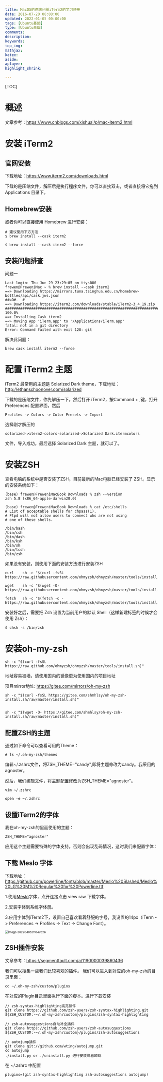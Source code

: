 ```yaml
---
title: MacOS的终端利器iTerm2的学习使用
date: 2016-07-20 00:00:00
updated: 2022-01-05 00:00:00
tags: [Ubuntu基础]
type: [Ubuntu基础]
comments: 
description: 
keywords:
top_img:
mathjax:
katex:
aside:
aplayer:
highlight_shrink:

---
```


[TOC]

# 概述

文章参考：https://www.cnblogs.com/xishuai/p/mac-iterm2.html

# 安装 iTerm2

## 官网安装

下载地址：https://www.iterm2.com/downloads.html

下载的是压缩文件，解压后是执行程序文件，你可以直接双击，或者直接将它拖到 Applications 目录下。

## Homebrew安装

或者你可以直接使用 Homebrew 进行安装：

```shell
# 建议使用下方方法
$ brew install --cask iterm2

$ brew install --cask iterm2 --force
```

## 安装问题排查

问题一

```shell
Last login: Thu Jun 29 23:29:05 on ttys000
frewen@FreweniMac ~ % brew install --cask iterm2
==> Downloading https://mirrors.tuna.tsinghua.edu.cn/homebrew-bottles/api/cask.jws.json
##=O#-  #                                                                                                      
==> Downloading https://iterm2.com/downloads/stable/iTerm2-3_4_19.zip
######################################################################################################### 100.0%
==> Installing Cask iterm2
==> Moving App 'iTerm.app' to '/Applications/iTerm.app'
fatal: not in a git directory
Error: Command failed with exit 128: git
```

解决此问题：

```shell
brew cask install iterm2 --force
```



# 配置 iTerm2 主题


iTerm2 最常用的主题是 Solarized Dark theme，下载地址：http://ethanschoonover.com/solarized


下载的是压缩文件，你先解压一下，然后打开 iTerm2，按Command + ,键，打开 Preferences 配置界面，然后

```shell
Profiles -> Colors -> Color Presets -> Import
```
选择刚才解压的

```shell
solarized->iterm2-colors-solarized->Solarized Dark.itermcolors
```

文件，导入成功，最后选择 Solarized Dark 主题，就可以了。

# 安装ZSH


查看电脑的系统中是否安装了ZSH。目前最新的Mac电脑已经安装了 ZSH。显示的安装系统如下：


```shell
(base) frewen@FreweniMacBook Downloads % zsh --version
zsh 5.8 (x86_64-apple-darwin20.0)

(base) frewen@FreweniMacBook Downloads % cat /etc/shells
# List of acceptable shells for chpass(1).
# Ftpd will not allow users to connect who are not using
# one of these shells.

/bin/bash
/bin/csh
/bin/dash
/bin/ksh
/bin/sh
/bin/tcsh
/bin/zsh
```

如果没有安装，则使用下面的安装方法进行安装ZSH


```shell
curl	sh -c "$(curl -fsSL https://raw.githubusercontent.com/ohmyzsh/ohmyzsh/master/tools/install.sh)"

wget	sh -c "$(wget -O- https://raw.githubusercontent.com/ohmyzsh/ohmyzsh/master/tools/install.sh)"

fetch	sh -c "$(fetch -o - https://raw.githubusercontent.com/ohmyzsh/ohmyzsh/master/tools/install.sh)"
```


安装好之后，需要把 Zsh 设置为当前用户的默认 Shell（这样新建标签的时候才会使用 Zsh）：


```shell
$ chsh -s /bin/zsh
```



# 安装oh-my-zsh


```shell
sh -c "$(curl -fsSL https://raw.github.com/ohmyzsh/ohmyzsh/master/tools/install.sh)"
```

地址容易被墙，请使用国内的镜像更为使用国内的项目地址

项目mirror地址: https://gitee.com/mirrors/oh-my-zsh

```shell
sh -c "$(curl -fsSL https://gitee.com/shmhlsy/oh-my-zsh-install.sh/raw/master/install.sh)"


sh -c "$(wget -O- https://gitee.com/shmhlsy/oh-my-zsh-install.sh/raw/master/install.sh)"

```

## 配置ZSH的主题

通过如下命令可以查看可用的Theme：


```shell
# ls ~/.oh-my-zsh/themes
```

编辑~/.zshrc文件，将ZSH_THEME="candy",即将主题修改为candy。我采用的agnoster。

然后，我们编辑文件，将主题配置修改为ZSH_THEME="agnoster"。

```shell
vim ~/.zshrc

open -e ~/.zshrc
```



## 设置iTerm2的字体

我在oh-my-zsh的里面使用的主题：

```shell
ZSH_THEME="agnoster"
```

应用这个主题需要特殊的字体支持，否则会出现乱码情况，这时我们来配置字体：

## 下载 Meslo 字体

下载地址：https://github.com/powerline/fonts/blob/master/Meslo%20Slashed/Meslo%20LG%20M%20Regular%20for%20Powerline.ttf

1.使用[Meslo](https://github.com/powerline/fonts/blob/master/Meslo%20Slashed/Meslo%20LG%20M%20Regular%20for%20Powerline.ttf)字体，点开连接点击 view raw 下载字体。

2.安装字体到系统字体册。

3.应用字体到iTerm2下，设置自己喜欢看着舒服的字号，我设置的14px（iTerm -> Preferences -> Profiles -> Text -> Change Font）。

<img src="images/image-20220405211047626.png" alt="image-20220405211047626" style="zoom:66%;" />


## ZSH插件安装

文章参考：https://segmentfault.com/a/1190000039860436


我们可以搜集一些我们比较喜欢的插件。 我们可以进入到对应的oh-my-zsh的目录里面：

```
cd ~/.oh-my-zsh/custom/plugins
```
在对应的Plugin目录里面执行下面的脚本。进行下载安装

```shell
// zsh-syntax-highlighting高亮插件
git clone https://github.com/zsh-users/zsh-syntax-highlighting.git ${ZSH_CUSTOM:-~/.oh-my-zsh/custom}/plugins/zsh-syntax-highlighting

// zsh-autosuggestions自动补全插件
git clone https://github.com/zsh-users/zsh-autosuggestions ${ZSH_CUSTOM:-~/.oh-my-zsh/custom}/plugins/zsh-autosuggestions

// autojump插件
git clone git://github.com/wting/autojump.git
cd autojump
./install.py or ./uninstall.py 进行安装或者卸载

```

在 ~/.zshrc 中配置

```shell
plugins=(git zsh-syntax-highlighting zsh-autosuggestions autojump)
```





